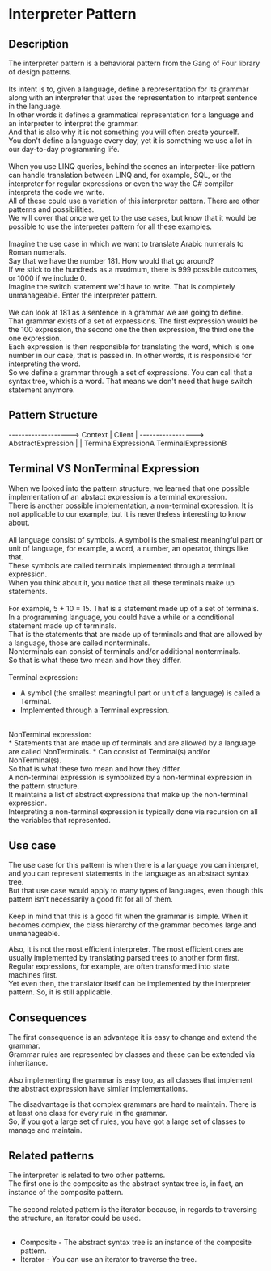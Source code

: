 # Interpreter Pattern


## Description
The interpreter pattern is a behavioral pattern from the Gang of Four library of design patterns. </br>
</br>
Its intent is to, given a language, define a representation for its grammar along with an interpreter that uses the representation to interpret sentence in the language.</br>
In other words it defines a grammatical representation for a language and an interpreter to interpret the grammar. </br>
And that is also why it is not something you will often create yourself. </br>
You don't define a language every day, yet it is something we use a lot in our day-to-day programming life. </br>
</br>
When you use LINQ queries, behind the scenes an interpreter-like pattern can handle translation between LINQ and, for example, SQL, or the interpreter for regular expressions or even the way the C# compiler interprets the code we write.</br>
All of these could use a variation of this interpreter pattern. There are other patterns and possibilities.</br>
We will cover that once we get to the use cases, but know that it would be possible to use the interpreter pattern for all these examples.</br>
</br>
Imagine the use case in which we want to translate Arabic numerals to Roman numerals.</br>
Say that we have the number 181. How would that go around? </br>
If we stick to the hundreds as a maximum, there is 999 possible outcomes, or 1000 if we include 0.</br>
Imagine the switch statement we'd have to write. That is completely unmanageable. Enter the interpreter pattern. </br>
</br>
We can look at 181 as a sentence in a grammar we are going to define.</br>
That grammar exists of a set of expressions. The first expression would be the 100 expression, the second one the then expression, the third one the one expression.</br>
Each expression is then responsible for translating the word, which is one number in our case, that is passed in. In other words, it is responsible for interpreting the word. </br>
So we define a grammar through a set of expressions. You can call that a syntax tree, which is a word. That means we don't need that huge switch statement anymore. </br>


## Pattern Structure 
   -------------------> Context
   |
Client
   |
   -----------------> AbstractExpression
                     |                 |
     TerminalExpressionA            TerminalExpressionB


## Terminal VS NonTerminal Expression
When we looked into the pattern structure, we learned that one possible implementation of an abstact expression is a terminal expression.</br> 
There is another possible implementation, a non-terminal expression. It is not applicable to our example, but it is nevertheless interesting to know about. </br>
</br>
All language consist of symbols. A symbol is the smallest meaningful part or unit of language, for example, a word, a number, an operator, things like that. </br>
These symbols are called terminals implemented through a terminal expression.</br>
When you think about it, you notice that all these terminals make up statements. </br>
</br>
For example, 5 + 10 = 15. That is a statement made up of a set of terminals. </br>
In a programming language, you could have a while or a conditional statement made up of terminals.</br>
That is the statements that are made up of terminals and that are allowed by a language, those are called nonterminals. </br>
Nonterminals can consist of terminals and/or additional nonterminals. </br>
So that is what these two mean and how they differ. </br>
</br>
Terminal expression:</br>
* A symbol (the smallest meaningful part or unit of a language) is called a Terminal.
* Implemented through a Terminal expression.
</br>
NonTerminal expression:</br>
* Statements that are made up of terminals and are allowed by a language are called NonTerminals.
* Can consist of Terminal(s) and/or NonTerminal(s).
</br>
So that is what these two mean and how they differ. </br>
A non-terminal expression is symbolized by a non-terminal expression in the pattern structure. </br>
It maintains a list of abstract expressions that make up the non-terminal expression.</br>
Interpreting a non-terminal expression is typically done via recursion on all the variables that represented. 


## Use case
The use case for this pattern is when there is a language you can interpret, and you can represent statements in the language as an abstract syntax tree.</br>
But that use case would apply to many types of languages, even though this pattern isn't necessarily a good fit for all of them. </br>
</br>
Keep in mind that this is a good fit when the grammar is simple. When it becomes complex, the class hierarchy of the grammar becomes large and unmanageable. </br>

Also, it is not the most efficient interpreter. The most efficient ones are usually implemented by translating parsed trees to another form first.</br>
Regular expressions, for example, are often transformed into state machines first.</br>
Yet even then, the translator itself can be implemented by the interpreter pattern. So, it is still applicable. 


## Consequences
The first consequence is an advantage it is easy to change and extend the grammar.</br>
Grammar rules are represented by classes and these can be extended via inheritance. </br>
</br>
Also implementing the grammar is easy too, as all classes that implement the abstract expression have similar implementations. </br>

The disadvantage is that complex grammars are hard to maintain. There is at least one class for every rule in the grammar.</br>
So, if you got a large set of rules, you have got a large set of classes to manage and maintain. 


## Related patterns
The interpreter is related to two other patterns. </br>
The first one is the composite as the abstract syntax tree is, in fact, an instance of the composite pattern. </br>
</br>
The second related pattern is the iterator because, in regards to traversing the structure, an iterator could be used. </br>
</br>
* Composite - The abstract syntax tree is an instance of the composite pattern.
* Iterator - You can use an iterator to traverse the tree.
